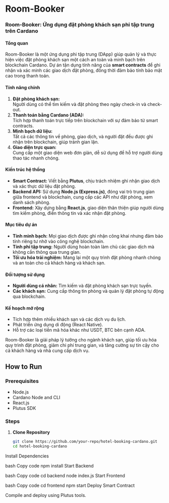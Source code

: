 # Room-Booker
### **Room-Booker: Ứng dụng đặt phòng khách sạn phi tập trung trên Cardano**  

#### **Tổng quan**
Room-Booker là một ứng dụng phi tập trung (DApp) giúp quản lý và thực hiện việc đặt phòng khách sạn một cách an toàn và minh bạch trên blockchain Cardano. Dự án tận dụng tính năng của **smart contracts** để ghi nhận và xác minh các giao dịch đặt phòng, đồng thời đảm bảo tính bảo mật cao trong thanh toán.  

#### **Tính năng chính**
1. **Đặt phòng khách sạn:**  
   Người dùng có thể tìm kiếm và đặt phòng theo ngày check-in và check-out.  
2. **Thanh toán bằng Cardano (ADA):**  
   Tích hợp thanh toán trực tiếp trên blockchain với sự đảm bảo từ smart contracts.  
3. **Minh bạch dữ liệu:**  
   Tất cả các thông tin về phòng, giao dịch, và người đặt đều được ghi nhận trên blockchain, giúp tránh gian lận.  
4. **Giao diện trực quan:**  
   Cung cấp một giao diện web đơn giản, dễ sử dụng để hỗ trợ người dùng thao tác nhanh chóng.  

#### **Kiến trúc hệ thống**
- **Smart Contract:** Viết bằng **Plutus**, chịu trách nhiệm ghi nhận giao dịch và xác thực dữ liệu đặt phòng.  
- **Backend API:** Sử dụng **Node.js (Express.js)**, đóng vai trò trung gian giữa frontend và blockchain, cung cấp các API như đặt phòng, xem danh sách phòng.  
- **Frontend:** Xây dựng bằng **React.js**, giao diện thân thiện giúp người dùng tìm kiếm phòng, điền thông tin và xác nhận đặt phòng.  

#### **Mục tiêu dự án**
- **Tính minh bạch:** Mọi giao dịch được ghi nhận công khai nhưng đảm bảo tính riêng tư nhờ vào công nghệ blockchain.  
- **Tính phi tập trung:** Người dùng hoàn toàn làm chủ các giao dịch mà không cần thông qua trung gian.  
- **Tối ưu hóa trải nghiệm:** Mang lại một quy trình đặt phòng nhanh chóng và an toàn cho cả khách hàng và khách sạn.  

#### **Đối tượng sử dụng**
- **Người dùng cá nhân:** Tìm kiếm và đặt phòng khách sạn trực tuyến.  
- **Các khách sạn:** Cung cấp thông tin phòng và quản lý đặt phòng tự động qua blockchain.  

#### **Kế hoạch mở rộng**
- Tích hợp thêm nhiều khách sạn và các dịch vụ du lịch.  
- Phát triển ứng dụng di động (React Native).  
- Hỗ trợ các loại tiền mã hóa khác như USDT, BTC bên cạnh ADA.  

Room-Booker là giải pháp lý tưởng cho ngành khách sạn, giúp tối ưu hóa quy trình đặt phòng, giảm chi phí trung gian, và tăng cường sự tin cậy cho cả khách hàng và nhà cung cấp dịch vụ.

## How to Run

### Prerequisites
- Node.js
- Cardano Node and CLI
- React.js
- Plutus SDK

### Steps

1. **Clone Repository**
   ```bash
   git clone https://github.com/your-repo/hotel-booking-cardano.git
   cd hotel-booking-cardano
Install Dependencies

bash
Copy code
npm install
Start Backend

bash
Copy code
cd backend
node index.js
Start Frontend

bash
Copy code
cd frontend
npm start
Deploy Smart Contract

Compile and deploy using Plutus tools.
